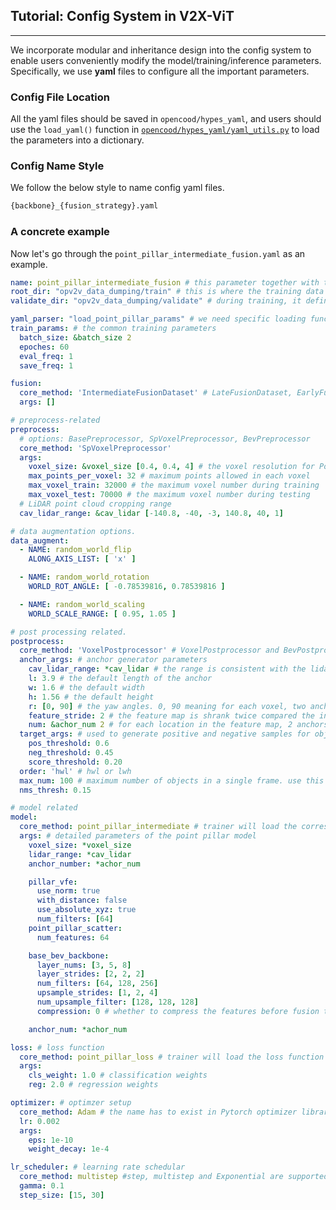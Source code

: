 ## Tutorial: Config System in V2X-ViT

---
We incorporate modular and inheritance design into the config system to enable users conveniently
modify the model/training/inference parameters. Specifically, we use **yaml** files to configure all the 
important parameters.

### Config File Location
All the yaml files should be saved in `opencood/hypes_yaml`, and users should use the `load_yaml()` function in [`opencood/hypes_yaml/yaml_utils.py`](https://github.com/DerrickXuNu/OpenCOOD/blob/main/opencood/hypes_yaml/yaml_utils.py#L8) to load the parameters into a dictionary. 

### Config Name Style
We follow the below style to name config yaml files.
```python
{backbone}_{fusion_strategy}.yaml
```

### A concrete example
Now let's go through the `point_pillar_intermediate_fusion.yaml` as an example.

```yaml
name: point_pillar_intermediate_fusion # this parameter together with the current timestamp will  define the name of the saved folder for the model. 
root_dir: "opv2v_data_dumping/train" # this is where the training data locate
validate_dir: "opv2v_data_dumping/validate" # during training, it defines the validation folder. during testing, it defines the testing folder path.

yaml_parser: "load_point_pillar_params" # we need specific loading functions for different backbones.
train_params: # the common training parameters
  batch_size: &batch_size 2
  epoches: 60
  eval_freq: 1
  save_freq: 1

fusion:
  core_method: 'IntermediateFusionDataset' # LateFusionDataset, EarlyFusionDataset, and IntermediateFusionDataset are supported
  args: []

# preprocess-related
preprocess:
  # options: BasePreprocessor, SpVoxelPreprocessor, BevPreprocessor
  core_method: 'SpVoxelPreprocessor'
  args:
    voxel_size: &voxel_size [0.4, 0.4, 4] # the voxel resolution for PointPillar
    max_points_per_voxel: 32 # maximum points allowed in each voxel
    max_voxel_train: 32000 # the maximum voxel number during training
    max_voxel_test: 70000 # the maximum voxel number during testing
  # LiDAR point cloud cropping range
  cav_lidar_range: &cav_lidar [-140.8, -40, -3, 140.8, 40, 1]

# data augmentation options.
data_augment:
  - NAME: random_world_flip
    ALONG_AXIS_LIST: [ 'x' ]

  - NAME: random_world_rotation
    WORLD_ROT_ANGLE: [ -0.78539816, 0.78539816 ]

  - NAME: random_world_scaling
    WORLD_SCALE_RANGE: [ 0.95, 1.05 ]

# post processing related.
postprocess:
  core_method: 'VoxelPostprocessor' # VoxelPostprocessor and BevPostprocessor are supported
  anchor_args: # anchor generator parameters
    cav_lidar_range: *cav_lidar # the range is consistent with the lidar cropping range to generate the correct ancrhors
    l: 3.9 # the default length of the anchor
    w: 1.6 # the default width
    h: 1.56 # the default height
    r: [0, 90] # the yaw angles. 0, 90 meaning for each voxel, two anchors will be generated with 0 and 90 degree yaw angle
    feature_stride: 2 # the feature map is shrank twice compared the input voxel tensor
    num: &achor_num 2 # for each location in the feature map, 2 anchors will be generated
  target_args: # used to generate positive and negative samples for object detection
    pos_threshold: 0.6 
    neg_threshold: 0.45
    score_threshold: 0.20
  order: 'hwl' # hwl or lwh
  max_num: 100 # maximum number of objects in a single frame. use this number to make sure different frames have the same dimension in the same batch
  nms_thresh: 0.15

# model related
model:
  core_method: point_pillar_intermediate # trainer will load the corresponding model python file with the same name
  args: # detailed parameters of the point pillar model
    voxel_size: *voxel_size 
    lidar_range: *cav_lidar
    anchor_number: *achor_num

    pillar_vfe:
      use_norm: true
      with_distance: false
      use_absolute_xyz: true
      num_filters: [64]
    point_pillar_scatter:
      num_features: 64

    base_bev_backbone:
      layer_nums: [3, 5, 8]
      layer_strides: [2, 2, 2]
      num_filters: [64, 128, 256]
      upsample_strides: [1, 2, 4]
      num_upsample_filter: [128, 128, 128]
      compression: 0 # whether to compress the features before fusion to reduce the bandwidth

    anchor_num: *achor_num

loss: # loss function
  core_method: point_pillar_loss # trainer will load the loss function with the same name
  args:
    cls_weight: 1.0 # classification weights
    reg: 2.0 # regression weights

optimizer: # optimzer setup
  core_method: Adam # the name has to exist in Pytorch optimizer library
  lr: 0.002
  args:
    eps: 1e-10
    weight_decay: 1e-4

lr_scheduler: # learning rate schedular
  core_method: multistep #step, multistep and Exponential are supported
  gamma: 0.1
  step_size: [15, 30]

```